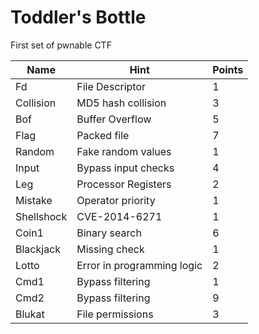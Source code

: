 # Toddler's Bottle

First set of pwnable CTF

| Name  | Hint | Points |
|-------|----------|--------|
| Fd | File Descriptor | 1 |
| Collision | MD5 hash collision| 3|
| Bof | Buffer Overflow | 5|
|Flag| Packed file |7|
|Random|Fake random values|1|
|Input|Bypass input checks|4|
|Leg|Processor Registers|2|
|Mistake|Operator priority|1|
|Shellshock|CVE-2014-6271|1|
|Coin1|Binary search|6|
|Blackjack| Missing check | 1|
|Lotto| Error in programming logic|2|
|Cmd1|Bypass filtering|1|
|Cmd2|Bypass filtering|9|
|Blukat|File permissions|3|
